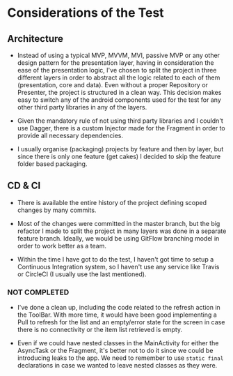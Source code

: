 # Considerations of the Test


## Architecture

- Instead of using a typical MVP, MVVM, MVI, passive MVP or any other design pattern for the presentation
layer, having in consideration the ease of the presentation logic, I've chosen to split the project in
three different layers in order to abstract all the logic related to each of them (presentation, core and
data). Even without a proper Repository or Presenter, the project is structured in a clean way. This decision
makes easy to switch any of the android components used for the test for any other third party libraries in
any of the layers.

- Given the mandatory rule of not using third party libraries and I couldn't use Dagger, there is a custom Injector
made for the Fragment in order to provide all necessary dependencies.

- I usually organise (packaging) projects by feature and then by layer, but since there is only one feature (get cakes)
I decided to skip the feature folder based packaging.

## CD & CI

- There is available the entire history of the project defining scoped changes by many commits.

- Most of the changes were committed in the master branch, but the big refactor I made to split the project in many
layers was done in a separate feature branch. Ideally, we would be using GitFlow branching model in order to work
better as a team.

- Within the time I have got to do the test, I haven't got time to setup a Continuous Integration system, so I haven't use any service like Travis or
CircleCI (I usually use the last mentioned).





### NOT COMPLETED

- I've done a clean up, including the code related to the refresh action in the ToolBar. With more time,
it would have been good implementing a Pull to refresh for the list and an empty/error state for the screen in case
there is no connectivity or the item list retrieved is empty.

- Even if we could have nested classes in the MainActivity for either the AsyncTask or the Fragment, it's better not
to do it since we could be introducing leaks to the app. We need to remember to use `static final` declarations in
case we wanted to leave nested classes as they were.
